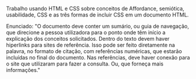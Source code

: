 Trabalho usando HTML e CSS sobre conceitos de Affordance, semiótica, usabilidade, CSS e as três formas de incluir CSS em um documento HTML.

Enunciado: 
"O documento deve conter um sumário, ou guia de navegação, que direcione a pessoa utilizadora para o ponto onde têm início a explicação dos conceitos solicitados. 
Dentro do texto devem haver hiperlinks para sites de referência. Isso pode ser feito diretamente na palavra, no formato de citação, com referências numéricas, que 
estarão incluídas no final do documento. Nas referências, deve haver conexão para o site que utilizaram para fazer a consulta. Ou, que forneça mais informações."
